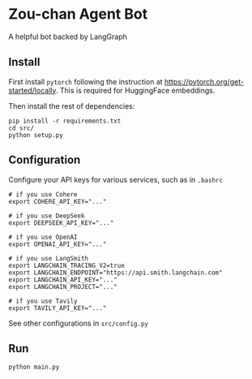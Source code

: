 # Zou-chan Agent Bot

A helpful bot backed by LangGraph

## Install

First install `pytorch` following the instruction at https://pytorch.org/get-started/locally. This is required for HuggingFace embeddings.

Then install the rest of dependencies:

```shell
pip install -r requirements.txt
cd src/
python setup.py
```

## Configuration

Configure your API keys for various services, such as in `.bashrc`

```shell
# if you use Cohere
export COHERE_API_KEY="..."

# if you use DeepSeek
export DEEPSEEK_API_KEY="..."

# if you use OpenAI
export OPENAI_API_KEY="..."

# if you use LangSmith
export LANGCHAIN_TRACING_V2=true
export LANGCHAIN_ENDPOINT="https://api.smith.langchain.com"
export LANGCHAIN_API_KEY="..."
export LANGCHAIN_PROJECT="..."

# if you use Tavily
export TAVILY_API_KEY="..."
```

See other configurations in `src/config.py`

## Run

```shell
python main.py
```
